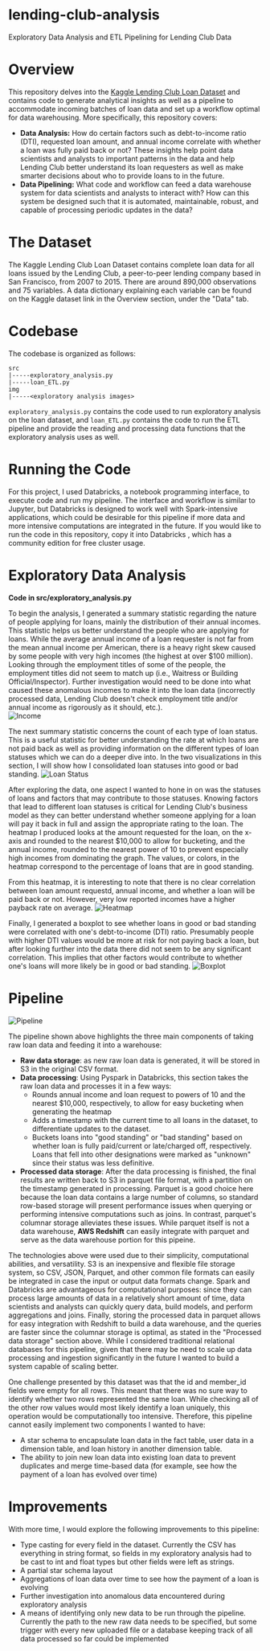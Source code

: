 # lending-club-analysis
Exploratory Data Analysis and ETL Pipelining for Lending Club Data

# Overview
This repository delves into the [Kaggle Lending Club Loan Dataset](https://www.kaggle.com/wendykan/lending-club-loan-data) 
and contains code to generate analytical insights as well as a pipeline to accommodate incoming batches of loan data and 
set up a workflow optimal for data warehousing. More specifically, this repository covers:
- **Data Analysis:** How do certain factors such as debt-to-income ratio (DTI), requested loan amount, and 
annual income correlate with whether a loan was fully paid back or not? These insights help point data scientists
and analysts to important patterns in the data and help Lending Club better understand its loan requesters as well as
make smarter decisions about who to provide loans to in the future.
- **Data Pipelining:** What code and workflow can feed a data warehouse system for data scientists and analysts to
interact with? How can this system be designed such that it is automated, maintainable, robust, and capable of processing
periodic updates in the data?
     
# The Dataset
The Kaggle Lending Club Loan Dataset contains complete loan data for all loans issued by the Lending Club, a
peer-to-peer lending company based in San Francisco, from 2007 to 2015. There are around 890,000 observations and 75
variables. A data dictionary explaining each variable can be found on the Kaggle dataset link in the Overview section,
under the "Data" tab.

# Codebase
The codebase is organized as follows:

```
src
|-----exploratory_analysis.py
|-----loan_ETL.py
img
|-----<exploratory analysis images>
```

`exploratory_analysis.py` contains the code used to run exploratory analysis on the loan dataset, and
`loan_ETL.py` contains the code to run the ETL pipeline and provide the reading and processing data functions
that the exploratory analysis uses as well.

# Running the Code
For this project, I used Databricks, a notebook programming interface, to execute code and run my 
pipeline. The interface and workflow is similar to Jupyter, but Databricks is designed to work well with
Spark-intensive applications, which could be desirable for this pipeline if more data and more intensive
computations are integrated in the future. If you would like to run the code in this repository, copy it into Databricks
, which has a community edition for free cluster usage.

# Exploratory Data Analysis

__Code in src/exploratory_analysis.py__

To begin the analysis, I generated a summary statistic regarding the nature of people applying for loans,
mainly the distribution of their annual incomes. This statistic helps us better understand the people who
are applying for loans. While the average annual income of a loan requester
is not far from the mean annual income per American, there is a heavy right skew caused by some people
with very high incomes (the highest at over $100 million). Looking through the employment titles of 
some of the people, the employment titles did not seem to match up (i.e., Waitress or Building Official/Inspector).
Further investigation would need to be done into what caused these anomalous incomes to make it into
the loan data (incorrectly processed data, Lending Club doesn't check employment title and/or annual income
as rigorously as it should, etc.).  
![Income](img/annual_inc_summary.png)

The next summary statistic concerns the count of each type of loan status. This is a useful statistic for 
better understanding the rate at which loans are not paid back as well as providing information on the
different types of loan statuses which we can do a deeper dive into. In the two visualizations in this section,
I will show how I consolidated loan statuses into good or bad standing.
![Loan Status](img/loan_status_distribution.png)

After exploring the data, one aspect I wanted to hone in on was the statuses of loans and factors that may
contribute to those statuses. Knowing factors that lead to different loan statuses is critical for Lending Club's
business model as they can better understand whether someone applying for a loan will pay it back in full and 
assign the appropriate rating to the loan. The heatmap I produced looks at the amount requested for the loan,
on the x-axis and rounded to the nearest $10,000 to allow for bucketing, and the annual income, rounded to the nearest
power of 10 to prevent especially high incomes from dominating the graph. The values, or colors, in the heatmap correspond
to the percentage of loans that are in good standing.

From this heatmap, it is interesting to note that there is no clear correlation between loan amount requestd,
annual income, and whether a loan will be paid back or not. However, very low reported incomes have a higher
payback rate on average.
![Heatmap](img/heatmap.png)

Finally, I generated a boxplot to see whether loans in good or bad standing were correlated with one's 
debt-to-income (DTI) ratio. Presumably people with higher DTI values would be more at risk for not paying back
a loan, but after looking further into the data there did not seem to be any significant correlation. This implies that
other factors would contribute to whether one's loans will more likely be in good or bad standing.
![Boxplot](img/boxplot.png)


# Pipeline

![Pipeline](img/pipeline.png)

The pipeline shown above highlights the three main components of taking raw loan data and feeding it
into a warehouse:

- __Raw data storage__: as new raw loan data is generated, it will be stored in S3 in the original CSV format.
- __Data processing__: Using Pyspark in Databricks, this section takes the raw loan
data and processes it in a few ways:
    - Rounds annual income and loan request to powers of 10 and the nearest $10,000, respectively, to allow for
    easy bucketing when generating the heatmap
    - Adds a timestamp with the current time to all loans in the dataset, to differentiate updates to the dataset.
    - Buckets loans into "good standing" or "bad standing" based on whether loan is fully paid/current or 
    late/charged off, respectively. Loans that fell into other designations were marked as "unknown" since their status
    was less definitive.
- __Processed data storage__: After the data processing is finished, the final results are written back to S3 in
parquet file format, with a partition on the timestamp generated in processing. Parquet is a good choice here because the
loan data contains a large number of columns, so standard row-based storage will present performance issues when querying
or performing intensive computations such as joins. In contrast, parquet's columnar storage alleviates these issues. While parquet
itself is not a data warehouse, __AWS Redshift__ can easily integrate with parquet and serve as the data warehouse portion
for this pipeine. 

The technologies above were used due to their simplicity, computational abilities, and versatility. S3 is an
inexpensive and flexible file storage system, so CSV, JSON, Parquet, and other common file formats can easily be
integrated in case the input or output data formats change. Spark and Databricks are advantageous for computational purposes: since they can
process large amounts of data in a relatively short amount of time, data scientists and analysts can quickly query
data, build models, and perform aggregations and joins. Finally, storing the processed data in parquet allows for easy integration
 with Redshift to build a data warehouse, and the queries are faster since the columnar storage is optimal, as stated in the "Processed data storage" section above.
 While I considered traditional relational databases for this pipeline, given that there may be need to scale up data processing
 and ingestion significantly in the future I wanted to build a system capable of scaling better.    


One challenge presented by this dataset was that the id and member_id fields were empty for all rows. This meant that
there was no sure way to identify whether two rows represented the same loan. While checking all of the other
row values would most likely identify a loan uniquely, this operation would be computationally too intensive.
Therefore, this pipeline cannot easily implement two components I wanted to have:
- A star schema to encapsulate loan data in the fact table, user data in a dimension table, and loan history in another
dimension table.
- The ability to join new loan data into existing loan data to prevent duplicates and merge time-based data (for
example, see how the payment of a loan has evolved over time)

# Improvements

With more time, I would explore the following improvements to this pipeline:
- Type casting for every field in the dataset. Currently the CSV has everything in string format, so
fields in my exploratory analysis had to be cast to int and float types but other fields were left as
strings.
- A partial star schema layout
- Aggregations of loan data over time to see how the payment of a loan is evolving  
- Further investigation into anomalous data encountered during exploratory analysis
- A means of identifying only new data to be run through the pipeline. Currently the path to the new
raw data needs to be specified, but some trigger with every new uploaded file or a database keeping track of
all data processed so far could be implemented